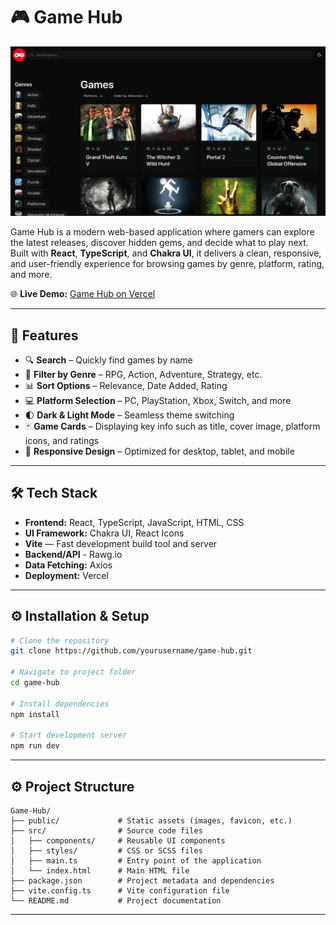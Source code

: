 # 🎮 Game Hub

![HomePage Screenshot](./src/assets/appScreenshots/HomePage.png)

Game Hub is a modern web-based application where gamers can explore the latest releases, discover hidden gems, and decide what to play next. Built with **React**, **TypeScript**, and **Chakra UI**, it delivers a clean, responsive, and user-friendly experience for browsing games by genre, platform, rating, and more.

🌐 **Live Demo:** [Game Hub on Vercel](https://game-hub-beta-liard.vercel.app/)

---

## 🚀 Features

- 🔍 **Search** – Quickly find games by name
- 🎯 **Filter by Genre** – RPG, Action, Adventure, Strategy, etc.
- 📊 **Sort Options** – Relevance, Date Added, Rating
- 💻 **Platform Selection** – PC, PlayStation, Xbox, Switch, and more
- 🌓 **Dark & Light Mode** – Seamless theme switching
- 🃏 **Game Cards** – Displaying key info such as title, cover image, platform icons, and ratings
- 📱 **Responsive Design** – Optimized for desktop, tablet, and mobile

---

## 🛠 Tech Stack

- **Frontend:** React, TypeScript, JavaScript, HTML, CSS  
- **UI Framework:** Chakra UI, React Icons  
- **Vite** — Fast development build tool and server  
- **Backend/API** - Rawg.io 
- **Data Fetching:** Axios  
- **Deployment:** Vercel  

---

## ⚙️ Installation & Setup

```bash
# Clone the repository
git clone https://github.com/yourusername/game-hub.git

# Navigate to project folder
cd game-hub

# Install dependencies
npm install

# Start development server
npm run dev
```

---
## ⚙️ Project Structure

```
Game-Hub/
├── public/             # Static assets (images, favicon, etc.)
├── src/                # Source code files
│   ├── components/     # Reusable UI components
│   ├── styles/         # CSS or SCSS files
│   ├── main.ts         # Entry point of the application
│   └── index.html      # Main HTML file
├── package.json        # Project metadata and dependencies
├── vite.config.ts      # Vite configuration file
└── README.md           # Project documentation
```

---


